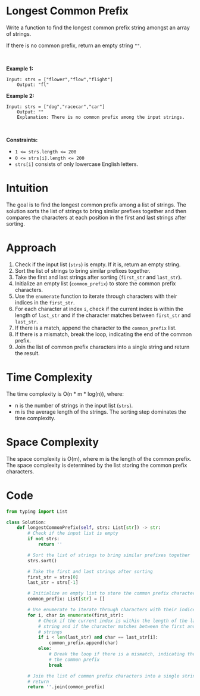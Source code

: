 # Longest Common Prefix

Write a function to find the longest common prefix string amongst an
array of strings.

If there is no common prefix, return an empty string `""`.

 

**Example 1:**

    Input: strs = ["flower","flow","flight"]
        Output: "fl"
        

**Example 2:**

    Input: strs = ["dog","racecar","car"]
        Output: ""
        Explanation: There is no common prefix among the input strings.
        

 

**Constraints:**

- `1 <= strs.length <= 200`
- `0 <= strs[i].length <= 200`
- `strs[i]` consists of only lowercase English letters.


# Intuition
The goal is to find the longest common prefix among a list of strings. The solution sorts the list of strings to bring similar prefixes together and then compares the characters at each position in the first and last strings after sorting.

# Approach
1. Check if the input list (`strs`) is empty. If it is, return an empty string.
2. Sort the list of strings to bring similar prefixes together.
3. Take the first and last strings after sorting (`first_str` and `last_str`).
4. Initialize an empty list (`common_prefix`) to store the common prefix characters.
5. Use the `enumerate` function to iterate through characters with their indices in the `first_str`.
6. For each character at index `i`, check if the current index is within the length of `last_str` and if the character matches between `first_str` and `last_str`.
7. If there is a match, append the character to the `common_prefix` list.
8. If there is a mismatch, break the loop, indicating the end of the common prefix.
9. Join the list of common prefix characters into a single string and return the result.

# Time Complexity
The time complexity is O(n * m * log(n)), where:
- n is the number of strings in the input list (`strs`).
- m is the average length of the strings.
The sorting step dominates the time complexity.

# Space Complexity
The space complexity is O(m), where m is the length of the common prefix. The space complexity is determined by the list storing the common prefix characters.

# Code
```python
from typing import List

class Solution:
    def longestCommonPrefix(self, strs: List[str]) -> str:
        # Check if the input list is empty
        if not strs:
            return ''

        # Sort the list of strings to bring similar prefixes together
        strs.sort()

        # Take the first and last strings after sorting
        first_str = strs[0]
        last_str = strs[-1]

        # Initialize an empty list to store the common prefix characters
        common_prefix: List[str] = []

        # Use enumerate to iterate through characters with their indices
        for i, char in enumerate(first_str):
            # Check if the current index is within the length of the last
            # string and if the character matches between the first and last
            # strings
            if i < len(last_str) and char == last_str[i]:
                common_prefix.append(char)
            else:
                # Break the loop if there is a mismatch, indicating the end of
                # the common prefix
                break

        # Join the list of common prefix characters into a single string and
        # return
        return ''.join(common_prefix)
```